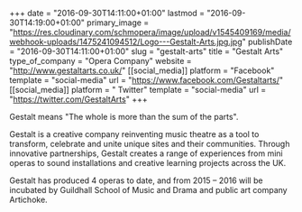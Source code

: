 +++
date = "2016-09-30T14:11:00+01:00"
lastmod = "2016-09-30T14:19:00+01:00"
primary_image = "https://res.cloudinary.com/schmopera/image/upload/v1545409169/media/webhook-uploads/1475241094512/Logo---Gestalt-Arts.jpg.jpg"
publishDate = "2016-09-30T14:11:00+01:00"
slug = "gestalt-arts"
title = "Gestalt Arts"
type_of_company = "Opera Company"
website = "http://www.gestaltarts.co.uk/"
[[social_media]]
platform = "Facebook"
template = "social-media"
url = "https://www.facebook.com/Gestaltarts/"
[[social_media]]
platform = " Twitter"
template = "social-media"
url = "https://twitter.com/GestaltArts"
+++

Gestalt means "The whole is more than the sum of the parts".

Gestalt is a creative company reinventing music theatre as a tool to transform, celebrate and unite unique sites and their communities. Through innovative partnerships, Gestalt creates a range of experiences from mini operas to sound installations and creative learning projects across the UK.

Gestalt has produced 4 operas to date, and from 2015 – 2016 will be incubated by Guildhall School of Music and Drama and public art company Artichoke.
